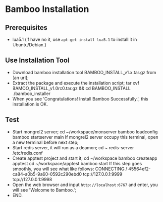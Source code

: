 Bamboo Installation
===================

## Prerequisites

- lua5.1 (if have no it, use `apt-get install lua5.1` to install it in Ubuntu/Debian.)

## Use Installation Tool

- Download bamboo installation tool BAMBOO_INSTALL_v1.x.tar.gz from [an url];
- Extract the package and execute the installation script;
	tar xvf BAMOO_INSTALL_v1.0rc0.tar.gz && cd BAMBOO_INSTALL
	./bamboo_installer
- When you see 'Congratulations! Install Bamboo Successfully.', this installation is OK.

## Test

- Start mongrel2 server;
	cd ~/workspace/monserver
	bamboo loadconfig
	bamboo startserver main
  If mongrel2 server occupy this terminal, open a new terminal before next step;	
- Start redis server, it will run as a deamon;
	cd ~
	redis-server /etc/redis.conf
- Create apptest project and start it;
	cd ~/workspace
	bamboo createapp apptest
	cd ~/workspace/apptest
	bamboo start
  If this step goes smoothly, you will see what like follows:
  CONNECTING / 45564ef2-ca84-a0b5-9a60-0592c290ebd0 tcp://127.0.0.1:9999 tcp://127.0.0.1:9998				  
- Open the web browser and input `http://localhost:6767` and enter, you will see 'Welcome to Bamboo.';
- END.

